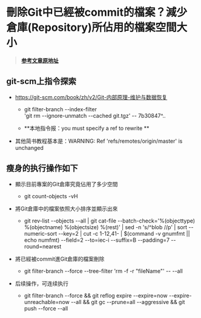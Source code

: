 
# 刪除Git中已經被commit的檔案？減少倉庫(Repository)所佔用的檔案空間大小

> [**参考文章原地址**](https://magiclen.org/git-remove-commited-files/) 

## git-scm上指令探索

- https://git-scm.com/book/zh/v2/Git-内部原理-维护与数据恢复
  
  -  git filter-branch --index-filter \
  'git rm --ignore-unmatch --cached git.tgz' -- 7b30847^.. 
  
  - **本地指令报：you must specify a ref to rewrite **
-  其他简书教程基本是：WARNING: Ref 'refs/remotes/origin/master' is unchanged

## 瘦身的执行操作如下

- 顯示目前專案的Git倉庫究竟佔用了多少空間

	-  git count-objects -vH

- 將Git倉庫中的檔案依照大小排序並顯示出來

	- git rev-list --objects --all | git cat-file --batch-check='%(objecttype) %(objectname) %(objectsize) %(rest)' | sed -n 's/^blob //p' | sort --numeric-sort --key=2 | cut -c 1-12,41- | $(command -v gnumfmt || echo numfmt) --field=2 --to=iec-i --suffix=B --padding=7 --round=nearest

- 將已經被commit進Git倉庫的檔案刪除

	-  git filter-branch --force --tree-filter 'rm -f -r "fileName"' -- --all 

- 后续操作，可连续执行 
	- git filter-branch --force && git reflog expire --expire=now --expire-unreachable=now --all && git gc --prune=all --aggressive && git push --force --all


 
 
 
 